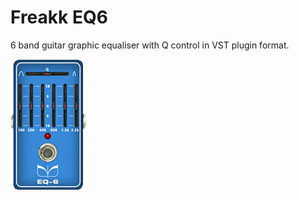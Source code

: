 Freakk EQ6
=====================

6 band guitar graphic equaliser with Q control in VST plugin format.

![alt tag](screenshot.png)
